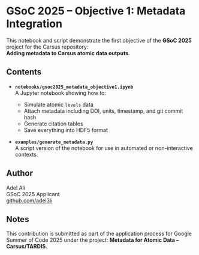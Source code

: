 # GSoC 2025 – Objective 1: Metadata Integration

This notebook and script demonstrate the first objective of the **GSoC 2025** project for the Carsus repository:  
**Adding metadata to Carsus atomic data outputs.**

## Contents

- **`notebooks/gsoc2025_metadata_objective1.ipynb`**  
  A Jupyter notebook showing how to:
  - Simulate atomic `levels` data
  - Attach metadata including DOI, units, timestamp, and git commit hash
  - Generate citation tables
  - Save everything into HDF5 format

- **`examples/generate_metadata.py`**  
  A script version of the notebook for use in automated or non-interactive contexts.

## Author

Adel Ali  
GSoC 2025 Applicant  
[github.com/adel3li](https://github.com/adel3li)

## Notes

This contribution is submitted as part of the application process for Google Summer of Code 2025 under the project:
**Metadata for Atomic Data – Carsus/TARDIS**.
